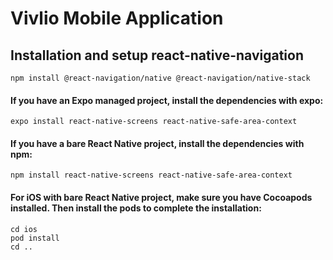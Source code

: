 # Vivlio Mobile Application

## Installation and setup react-native-navigation

```
npm install @react-navigation/native @react-navigation/native-stack
```

#### If you have an Expo managed project, install the dependencies with expo:
```
expo install react-native-screens react-native-safe-area-context
```

#### If you have a bare React Native project, install the dependencies with npm:
```
npm install react-native-screens react-native-safe-area-context
```

#### For iOS with bare React Native project, make sure you have Cocoapods installed. Then install the pods to complete the installation:
```
cd ios
pod install
cd ..
```
